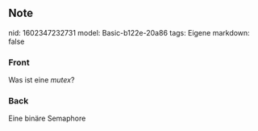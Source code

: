 ## Note
nid: 1602347232731
model: Basic-b122e-20a86
tags: Eigene
markdown: false

### Front
Was ist eine <i>mutex</i>?

### Back
Eine binäre Semaphore
